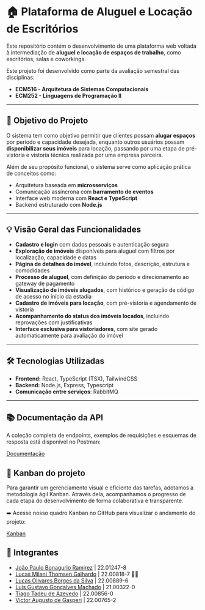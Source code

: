 # 🏠 Plataforma de Aluguel e Locação de Escritórios

Este repositório contém o desenvolvimento de uma plataforma web voltada à intermediação de **aluguel e locação de espaços de trabalho**, como escritórios, salas e coworkings.

Este projeto foi desenvolvido como parte da avaliação semestral das disciplinas:

- **ECM516 - Arquitetura de Sistemas Computacionais**
- **ECM252 - Linguagens de Programação II**

---

## 🎯 Objetivo do Projeto

O sistema tem como objetivo permitir que clientes possam **alugar espaços** por período e capacidade desejada, enquanto outros usuários possam **disponibilizar seus imóveis** para locação, passando por uma etapa de pré-vistoria e vistoria técnica realizada por uma empresa parceira.

Além de seu propósito funcional, o sistema serve como aplicação prática de conceitos como:

- Arquitetura baseada em **microsserviços**
- Comunicação assíncrona com **barramento de eventos**
- Interface web moderna com **React e TypeScript**
- Backend estruturado com **Node.js**

---

## 💡 Visão Geral das Funcionalidades

- **Cadastro e login** com dados pessoais e autenticação segura
- **Exploração de imóveis** disponíveis para aluguel com filtros por localização, capacidade e datas
- **Página de detalhes do imóvel**, incluindo fotos, descrição, estrutura e comodidades
- **Processo de aluguel**, com definição do período e direcionamento ao gateway de pagamento
- **Visualização de imóveis alugados**, com histórico e geração de código de acesso no início da estadia
- **Cadastro de imóveis para locação**, com pré-vistoria e agendamento de vistoria
- **Acompanhamento do status dos imóveis locados**, incluindo reprovações com justificativas
- **Interface exclusiva para vistoriadores**, com site gerado automaticamente para avaliação do imóvel

---

## 🛠️ Tecnologias Utilizadas

- **Frontend:** React, TypeScript (TSX), TailwindCSS
- **Backend:** Node.js, Express, Typescript
- **Comunicação entre serviços**: RabbitMQ

---

## 📚 Documentação da API

A coleção completa de endpoints, exemplos de requisições e esquemas de resposta está disponível no Postman:

[Documentação](https://documenter.getpostman.com/view/31820328/2sB2qXk31Q)

## 📅 Kanban do projeto

Para garantir um gerenciamento visual e eficiente das tarefas, adotamos a metodologia ágil Kanban. Através dela, acompanhamos o progresso de cada etapa do desenvolvimento de forma colaborativa e transparente.

➡️ Acesse nosso quadro Kanban no GitHub para visualizar o andamento do projeto:

[Kanban](https://github.com/orgs/WorkUpMaua/projects/1/views/1)

## 🤝 Integrantes

- [João Paulo Bonagurio Ramirez](https://github.com/yJony)           | 22.01247-8
- [Lucas Milani Thomsen Galhardo](https://github.com/LucasKiller)    | 22.00818-7   🤪🔪
- [Lucas Olivares Borges da Silva](https://github.com/lvcasolivares) | 22.00889-6
- [Luis Gustavo Gonçalves Machado](https://github.com/luisgmachado)  | 21.00322-0
- [Tiago Tadeu de Azevedo](https://github.com/tiagooazevedo)         | 22.00856-0
- [Victor Augusto de Gasperi](https://github.com/VictorGasperi)      | 22.00765-2 
